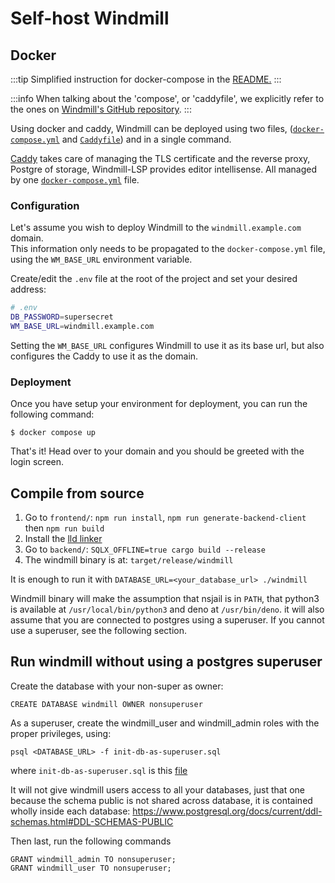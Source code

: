 # Self-host Windmill

## Docker

:::tip
Simplified instruction for docker-compose in the 
[README.](https://github.com/windmill-labs/windmill#how-to-self-host)
:::

:::info
When talking about the 'compose', or 'caddyfile', we explicitly refer
to the ones on [Windmill's GitHub repository][windmill-docker-compose].
:::

Using docker and caddy, Windmill can be deployed using two files, 
([`docker-compose.yml`][windmill-docker-compose] and 
[`Caddyfile`][windmill-caddyfile]) and in a single command.  

[Caddy][caddy] takes care of managing the
TLS certificate and the reverse proxy, Postgre of storage, Windmill-LSP 
provides editor intellisense. All managed by one 
[`docker-compose.yml`][windmill-docker-compose] file.


### Configuration

Let's assume you wish to deploy Windmill to the `windmill.example.com` domain.  
This information only needs to be propagated to the `docker-compose.yml` file, 
using the `WM_BASE_URL` environment variable.

Create/edit the `.env` file at the root of the project and set your desired address: 
```bash
# .env
DB_PASSWORD=supersecret
WM_BASE_URL=windmill.example.com
```

Setting the `WM_BASE_URL` configures Windmill to use it as its base url, 
but also configures the Caddy to use it as the domain.

### Deployment

Once you have setup your environment for deployment, you can run the following command:

`$ docker compose up` 

That's it! Head over to your domain and you should be greeted with the login screen.

## Compile from source

1. Go to `frontend/`: `npm run install`, `npm run generate-backend-client` then
   `npm run build`
2. Install the [lld linker](https://lld.llvm.org/)
3. Go to `backend/`: `SQLX_OFFLINE=true cargo build --release`
4. The windmill binary is at: `target/release/windmill`

It is enough to run it with `DATABASE_URL=<your_database_url> ./windmill`

Windmill binary will make the assumption that nsjail is in `PATH`, that python3 is
available at `/usr/local/bin/python3` and deno at `/usr/bin/deno`. it will also
assume that you are connected to postgres using a superuser. If you cannot use a
superuser, see the following section.

## Run windmill without using a postgres superuser

Create the database with your non-super as owner:

```
CREATE DATABASE windmill OWNER nonsuperuser
```

As a superuser, create the windmill_user and windmill_admin roles with the
proper privileges, using:

```
psql <DATABASE_URL> -f init-db-as-superuser.sql
```

where `init-db-as-superuser.sql` is this
[file](https://github.com/windmill-labs/windmill/blob/main/init-db-as-superuser.sql)

It will not give windmill users access to all your databases, just that one
because the schema public is not shared across database, it is contained wholly
inside each database:
<https://www.postgresql.org/docs/current/ddl-schemas.html#DDL-SCHEMAS-PUBLIC>

Then last, run the following commands

```
GRANT windmill_admin TO nonsuperuser;
GRANT windmill_user TO nonsuperuser;
```
<!-- Resources -->

[caddy]: https://caddyserver.com/
[windmill-gh]: https://github.com/windmill-labs/windmill
[windmill-docker-compose]: https://github.com/windmill-labs/windmill/blob/main/docker-compose.yml
[windmill-caddyfile]: https://github.com/windmill-labs/windmill/blob/main/Caddyfile